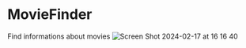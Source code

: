 # MovieFinder
Find informations about movies 
![Screen Shot 2024-02-17 at 16 16 40](https://github.com/YusufLisawi/MovieFinder/assets/90868691/0268b7f3-a2b5-4198-a58d-4964c8f00c92)
